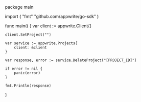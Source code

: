 package main

import (
    "fmt"
    "github.com/appwrite/go-sdk"
)

func main() {
    var client := appwrite.Client{}

    client.SetProject("")

    var service := appwrite.Projects{
        client: &client
    }

    var response, error := service.DeleteProject("[PROJECT_ID]")

    if error != nil {
        panic(error)
    }

    fmt.Println(response)
}